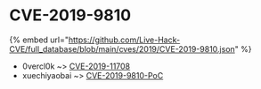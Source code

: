# CVE-2019-9810
{% embed url="https://github.com/Live-Hack-CVE/full_database/blob/main/cves/2019/CVE-2019-9810.json" %}

* 0vercl0k ~> [CVE-2019-11708](https://www.alice-snow.ru/2019/database/cve-2019-9810/cve-2019-11708-0vercl0k)
* xuechiyaobai ~> [CVE-2019-9810-PoC](https://www.alice-snow.ru/2019/database/cve-2019-9810/cve-2019-9810-poc-xuechiyaobai)